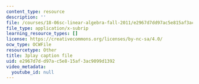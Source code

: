 ```yaml
---
content_type: resource
description: ''
file: /courses/18-06sc-linear-algebra-fall-2011/e2967d7dd97ac5e815af3ac9099d1392_-eA2D_rIcNA.srt
file_type: application/x-subrip
learning_resource_types: []
license: https://creativecommons.org/licenses/by-nc-sa/4.0/
ocw_type: OCWFile
resourcetype: Other
title: 3play caption file
uid: e2967d7d-d97a-c5e8-15af-3ac9099d1392
video_metadata:
  youtube_id: null
---
```

